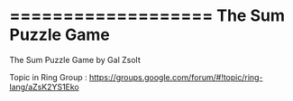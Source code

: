===================
The Sum Puzzle Game
===================

The Sum Puzzle Game by Gal Zsolt

Topic in Ring Group : https://groups.google.com/forum/#!topic/ring-lang/aZsK2YS1Eko

